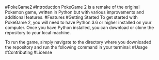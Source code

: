 #PokeGame2
#Introduction
PokeGame 2 is a remake of the original Pokemon game, written in Python but with various improvements and additional features.
#Features
#Getting Started
To get started with PokeGame 2, you will need to have Python 3.6 or higher installed on your computer. Once you have Python installed, you can download or clone the repository to your local machine.

To run the game, simply navigate to the directory where you downloaded the repository and run the following command in your terminal:
#Usage
#Contributing
#License
